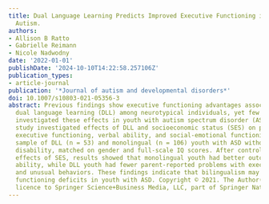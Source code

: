```yaml
---
title: Dual Language Learning Predicts Improved Executive Functioning in Youth with
  Autism.
authors:
- Allison B Ratto
- Gabrielle Reimann
- Nicole Nadwodny
date: '2022-01-01'
publishDate: '2024-10-10T14:22:58.257106Z'
publication_types:
- article-journal
publication: '*Journal of autism and developmental disorders*'
doi: 10.1007/s10803-021-05356-3
abstract: Previous findings show executive functioning advantages associated with
  dual language learning (DLL) among neurotypical individuals, yet few studies have
  investigated these effects in youth with autism spectrum disorder (ASD). The present
  study investigated effects of DLL and socioeconomic status (SES) on parent-reported
  executive functioning, verbal ability, and social-emotional functioning using a
  sample of DLL (n = 53) and monolingual (n = 106) youth with ASD without intellectual
  disability, matched on gender and full-scale IQ scores. After controlling for the
  effects of SES, results showed that monolingual youth had better outcomes on verbal
  ability, while DLL youth had fewer parent-reported problems with executive functioning
  and unusual behaviors. These findings indicate that bilingualism may mitigate executive
  functioning deficits in youth with ASD. Copyright © 2021. The Author(s), under exclusive
  licence to Springer Science+Business Media, LLC, part of Springer Nature.
---
```

